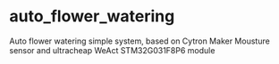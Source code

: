 # auto_flower_watering
Auto flower watering simple system, based on Cytron Maker Mousture sensor and ultracheap WeAct STM32G031F8P6 module
